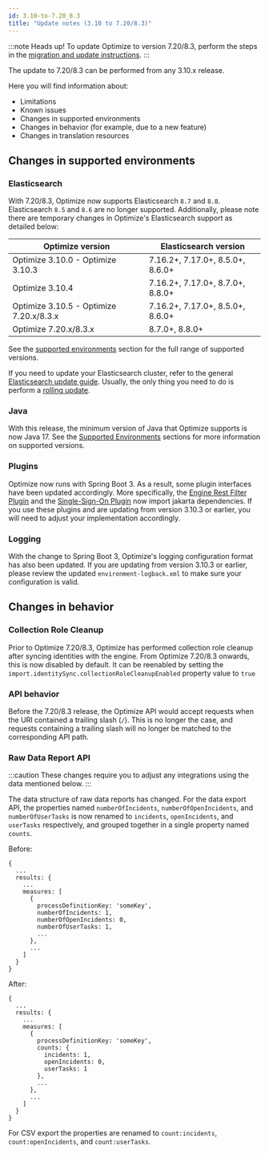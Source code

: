 ```yaml
---
id: 3.10-to-7.20_8.3
title: "Update notes (3.10 to 7.20/8.3)"
---
```


:::note Heads up!
To update Optimize to version 7.20/8.3, perform the steps in the [migration and update instructions](./instructions.md).
:::

The update to 7.20/8.3 can be performed from any 3.10.x release.

Here you will find information about:

- Limitations
- Known issues
- Changes in supported environments
- Changes in behavior (for example, due to a new feature)
- Changes in translation resources

## Changes in supported environments

### Elasticsearch

With 7.20/8.3, Optimize now supports Elasticsearch `8.7` and `8.8`. Elasticsearch `8.5` and `8.6` are no longer supported.
Additionally, please note there are temporary changes in Optimize's Elasticsearch support as detailed below:

| Optimize version                        | Elasticsearch version            |
| --------------------------------------- | -------------------------------- |
| Optimize 3.10.0 - Optimize 3.10.3       | 7.16.2+, 7.17.0+, 8.5.0+, 8.6.0+ |
| Optimize 3.10.4                         | 7.16.2+, 7.17.0+, 8.7.0+, 8.8.0+ |
| Optimize 3.10.5 - Optimize 7.20.x/8.3.x | 7.16.2+, 7.17.0+, 8.5.0+, 8.6.0+ |
| Optimize 7.20.x/8.3.x                   | 8.7.0+, 8.8.0+                   |

See the [supported environments]($docs$/reference/supported-environments) section for the full range of supported versions.

If you need to update your Elasticsearch cluster, refer to the general [Elasticsearch update guide](https://www.elastic.co/guide/en/elasticsearch/reference/current/setup-upgrade.html). Usually, the only thing you need to do is perform a [rolling update](https://www.elastic.co/guide/en/elasticsearch/reference/current/rolling-upgrades.html).

### Java

With this release, the minimum version of Java that Optimize supports is now Java 17. See the [Supported Environments]($docs$/reference/supported-environments) sections for more information on supported versions.

### Plugins

Optimize now runs with Spring Boot 3. As a result, some plugin interfaces have been updated accordingly. More specifically, the [Engine Rest Filter Plugin](./../plugins/engine-rest-filter-plugin.md) and the [Single-Sign-On Plugin](./../plugins/single-sign-on.md) now import jakarta dependencies. If you use these plugins and are updating from version 3.10.3 or earlier, you will need to adjust your implementation accordingly.

### Logging

With the change to Spring Boot 3, Optimize's logging configuration format has also been updated. If you are updating from version 3.10.3 or earlier, please review the updated `environment-logback.xml` to make sure your configuration is valid.

## Changes in behavior

### Collection Role Cleanup

Prior to Optimize 7.20/8.3, Optimize has performed collection role cleanup after syncing identities with the engine. From
Optimize 7.20/8.3 onwards, this is now disabled by default. It can be reenabled by setting the
`import.identitySync.collectionRoleCleanupEnabled` property value to `true`

### API behavior

Before the 7.20/8.3 release, the Optimize API would accept requests when the URI contained a trailing slash (`/`). This is no longer the case, and requests containing a trailing slash will no longer be matched to the corresponding API path.

### Raw Data Report API

:::caution
These changes require you to adjust any integrations using the data mentioned below.
:::

The data structure of raw data reports has changed. For the data export API, the properties named `numberOfIncidents`, `numberOfOpenIncidents`, and `numberOfUserTasks` is now renamed to `incidents`, `openIncidents`, and `userTasks` respectively, and grouped together in a single property named `counts`.

Before:

```
{
  ...
  results: {
    ...
    measures: [
      {
        processDefinitionKey: 'someKey',
        numberOfIncidents: 1,
        numberOfOpenIncidents: 0,
        numberOfUserTasks: 1,
        ...
      },
      ...
    ]
  }
}
```

After:

```
{
  ...
  results: {
    ...
    measures: [
      {
        processDefinitionKey: 'someKey',
        counts: {
          incidents: 1,
          openIncidents: 0,
          userTasks: 1
        },
        ...
      },
      ...
    ]
  }
}
```

For CSV export the properties are renamed to `count:incidents`, `count:openIncidents`, and `count:userTasks`.
